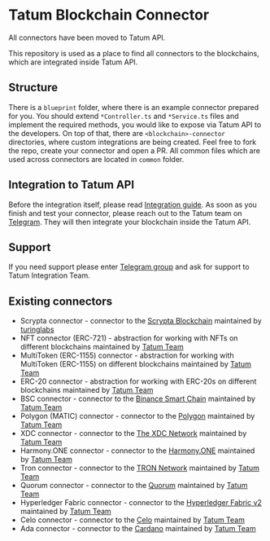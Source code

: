 # Tatum Blockchain Connector
All connectors have been moved to Tatum API.

This repository is used as a place to find all connectors to the blockchains, which are integrated inside Tatum API.

## Structure
There is a `blueprint` folder, where there is an example connector prepared for you. You should extend `*Controller.ts` and `*Service.ts` files and implement the required methods, you would like to expose via Tatum API to the developers.
On top of that, there are `<blockchain>-connector` directories, where custom integrations are being created. Feel free to fork the repo, create your connector and open a PR. All common files which are used across connectors are located in `common` folder.

## Integration to Tatum API
Before the integration itself, please read [Integration guide](./INTEGRATION_GUIDE.md).
As soon as you finish and test your connector, please reach out to the Tatum team on [Telegram](https://t.me/tatumio). They will then integrate your blockchain inside the Tatum API.

## Support
If you need support please enter [Telegram group](https://t.me/tatumio) and ask for support to Tatum Integration Team.

## Existing connectors
* Scrypta connector - connector to the [Scrypta Blockchain](https://scrypta.foundation/) maintained by [turinglabs](https://github.com/turinglabsorg)
* NFT connector (ERC-721) - abstraction for working with NFTs on different blockchains maintained by [Tatum Team](https://github.com/tatumio)
* MultiToken (ERC-1155) connector - abstraction for working with MultiToken (ERC-1155) on different blockchains maintained by [Tatum Team](https://github.com/tatumio)
* ERC-20 connector - abstraction for working with ERC-20s on different blockchains maintained by [Tatum Team](https://github.com/tatumio)
* BSC connector - connector to the [Binance Smart Chain](https://www.binance.org/en/smartChain) maintained by [Tatum Team](https://github.com/tatumio)
* Polygon (MATIC) connector - connector to the [Polygon](https://polygon.technology/) maintained by [Tatum Team](https://github.com/tatumio)
* XDC connector - connector to the [The XDC Network](https://xinfin.org/) maintained by [Tatum Team](https://github.com/tatumio)
* Harmony.ONE connector - connector to the [Harmony.ONE](https://harmony.one) maintained by [Tatum Team](https://github.com/tatumio)
* Tron connector - connector to the [TRON Network](https://tron.network/) maintained by [Tatum Team](https://github.com/tatumio)
* Quorum connector - connector to the [Quorum](https://consensys.net/quorum/) maintained by [Tatum Team](https://github.com/tatumio)
* Hyperledger Fabric connector - connector to the [Hyperledger Fabric v2](https://www.hyperledger.org/use/fabric) maintained by [Tatum Team](https://github.com/tatumio)
* Celo connector - connector to the [Celo](https://celo.org/) maintained by [Tatum Team](https://github.com/tatumio)
* Ada connector - connector to the [Cardano](https://cardano.org/) maintained by [Tatum Team](https://github.com/tatumio)

